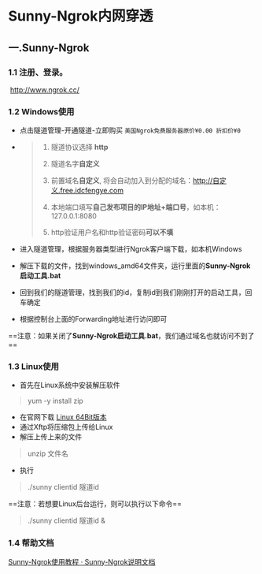 # Sunny-Ngrok内网穿透

## 一.Sunny-Ngrok

### 1.1 注册、登录。

​								http://www.ngrok.cc/



### 1.2 Windows使用

* 点击隧道管理-开通隧道-立即购买 `美国Ngrok免费服务器原价¥0.00 折扣价¥0`

* > 1. 隧道协议选择 **http**
  >
  > 2. 隧道名字**自定义**
  >
  > 3. 前置域名**自定义**, 将会自动加入到分配的域名：http://自定义.free.idcfengye.com
  >
  > 4. 本地端口填写**自己发布项目的IP地址+端口号**，如本机：127.0.0.1:8080
  > 5. http验证用户名和http验证密码**可以不填**

* 进入隧道管理，根据服务器类型进行Ngrok客户端下载，如本机Windows

* 解压下载的文件，找到windows_amd64文件夹，运行里面的**Sunny-Ngrok启动工具.bat**

* 回到我们的隧道管理，找到我们的id，复制id到我们刚刚打开的启动工具，回车确定

* 根据控制台上面的Forwarding地址进行访问即可

==注意：如果关闭了**Sunny-Ngrok启动工具.bat**，我们通过域名也就访问不到了==



### 1.3 Linux使用

* 首先在Linux系统中安装解压软件

> yum -y install zip

* 在官网下载 [Linux 64Bit版本](https://www.ngrok.cc/sunny/linux_amd64.zip?v=2.1) 
* 通过Xftp将压缩包上传给Linux
* 解压上传上来的文件

> unzip  文件名

* 执行

> ./sunny clientid  隧道id

==注意：若想要Linux后台运行，则可以执行以下命令==

> ./sunny clientid  隧道id &



### 1.4 帮助文档

[Sunny-Ngrok使用教程 · Sunny-Ngrok说明文档](https://www.ngrok.cc/_book/)



